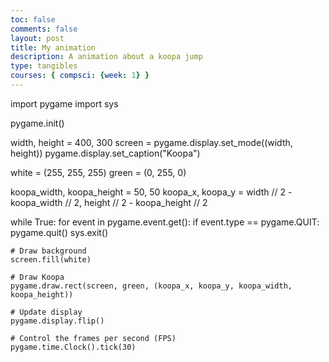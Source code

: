 ```yaml
---
toc: false
comments: false
layout: post
title: My animation
description: A animation about a koopa jump
type: tangibles
courses: { compsci: {week: 1} }
---
```


import pygame
import sys


pygame.init()


width, height = 400, 300
screen = pygame.display.set_mode((width, height))
pygame.display.set_caption("Koopa")


white = (255, 255, 255)
green = (0, 255, 0)


koopa_width, koopa_height = 50, 50
koopa_x, koopa_y = width // 2 - koopa_width // 2, height // 2 - koopa_height // 2


while True:
    for event in pygame.event.get():
        if event.type == pygame.QUIT:
            pygame.quit()
            sys.exit()

    # Draw background
    screen.fill(white)

    # Draw Koopa
    pygame.draw.rect(screen, green, (koopa_x, koopa_y, koopa_width, koopa_height))

    # Update display
    pygame.display.flip()

    # Control the frames per second (FPS)
    pygame.time.Clock().tick(30)